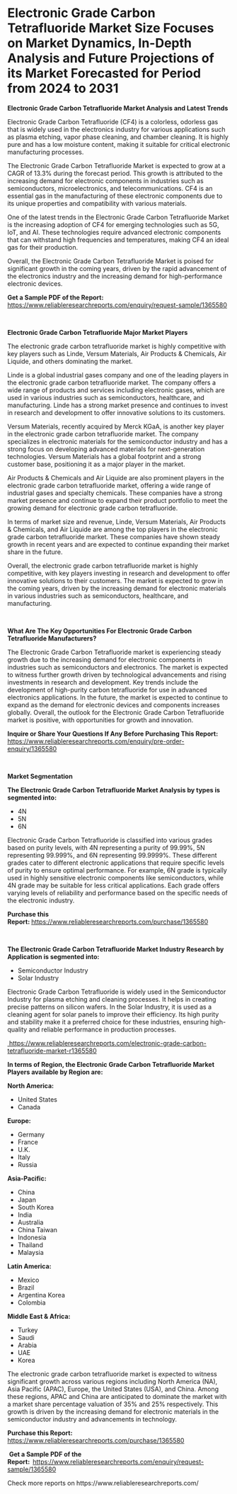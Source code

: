<p><h1>Electronic Grade Carbon Tetrafluoride Market Size Focuses on Market Dynamics, In-Depth Analysis and Future Projections of its Market Forecasted for Period from 2024 to 2031</h1></p><p><strong>Electronic Grade Carbon Tetrafluoride Market Analysis and Latest Trends</strong></p>
<p><p>Electronic Grade Carbon Tetrafluoride (CF4) is a colorless, odorless gas that is widely used in the electronics industry for various applications such as plasma etching, vapor phase cleaning, and chamber cleaning. It is highly pure and has a low moisture content, making it suitable for critical electronic manufacturing processes.</p><p>The Electronic Grade Carbon Tetrafluoride Market is expected to grow at a CAGR of 13.3% during the forecast period. This growth is attributed to the increasing demand for electronic components in industries such as semiconductors, microelectronics, and telecommunications. CF4 is an essential gas in the manufacturing of these electronic components due to its unique properties and compatibility with various materials.</p><p>One of the latest trends in the Electronic Grade Carbon Tetrafluoride Market is the increasing adoption of CF4 for emerging technologies such as 5G, IoT, and AI. These technologies require advanced electronic components that can withstand high frequencies and temperatures, making CF4 an ideal gas for their production.</p><p>Overall, the Electronic Grade Carbon Tetrafluoride Market is poised for significant growth in the coming years, driven by the rapid advancement of the electronics industry and the increasing demand for high-performance electronic devices.</p></p>
<p><strong>Get a Sample PDF of the Report:&nbsp;</strong> <a href="https://www.reliableresearchreports.com/enquiry/request-sample/1365580">https://www.reliableresearchreports.com/enquiry/request-sample/1365580</a></p>
<p>&nbsp;</p>
<p><strong>Electronic Grade Carbon Tetrafluoride Major Market Players</strong></p>
<p><p>The electronic grade carbon tetrafluoride market is highly competitive with key players such as Linde, Versum Materials, Air Products & Chemicals, Air Liquide, and others dominating the market. </p><p>Linde is a global industrial gases company and one of the leading players in the electronic grade carbon tetrafluoride market. The company offers a wide range of products and services including electronic gases, which are used in various industries such as semiconductors, healthcare, and manufacturing. Linde has a strong market presence and continues to invest in research and development to offer innovative solutions to its customers.</p><p>Versum Materials, recently acquired by Merck KGaA, is another key player in the electronic grade carbon tetrafluoride market. The company specializes in electronic materials for the semiconductor industry and has a strong focus on developing advanced materials for next-generation technologies. Versum Materials has a global footprint and a strong customer base, positioning it as a major player in the market.</p><p>Air Products & Chemicals and Air Liquide are also prominent players in the electronic grade carbon tetrafluoride market, offering a wide range of industrial gases and specialty chemicals. These companies have a strong market presence and continue to expand their product portfolio to meet the growing demand for electronic grade carbon tetrafluoride.</p><p>In terms of market size and revenue, Linde, Versum Materials, Air Products & Chemicals, and Air Liquide are among the top players in the electronic grade carbon tetrafluoride market. These companies have shown steady growth in recent years and are expected to continue expanding their market share in the future.</p><p>Overall, the electronic grade carbon tetrafluoride market is highly competitive, with key players investing in research and development to offer innovative solutions to their customers. The market is expected to grow in the coming years, driven by the increasing demand for electronic materials in various industries such as semiconductors, healthcare, and manufacturing.</p></p>
<p>&nbsp;</p>
<p><strong>What Are The Key Opportunities For Electronic Grade Carbon Tetrafluoride Manufacturers?</strong></p>
<p><p>The Electronic Grade Carbon Tetrafluoride market is experiencing steady growth due to the increasing demand for electronic components in industries such as semiconductors and electronics. The market is expected to witness further growth driven by technological advancements and rising investments in research and development. Key trends include the development of high-purity carbon tetrafluoride for use in advanced electronics applications. In the future, the market is expected to continue to expand as the demand for electronic devices and components increases globally. Overall, the outlook for the Electronic Grade Carbon Tetrafluoride market is positive, with opportunities for growth and innovation.</p></p>
<p><strong>Inquire or Share Your Questions If Any Before Purchasing This Report:</strong> <a href="https://www.reliableresearchreports.com/enquiry/pre-order-enquiry/1365580">https://www.reliableresearchreports.com/enquiry/pre-order-enquiry/1365580</a></p>
<p>&nbsp;</p>
<p><strong>Market Segmentation</strong></p>
<p><strong>The Electronic Grade Carbon Tetrafluoride Market Analysis by types is segmented into:</strong></p>
<p><ul><li>4N</li><li>5N</li><li>6N</li></ul></p>
<p><p>Electronic Grade Carbon Tetrafluoride is classified into various grades based on purity levels, with 4N representing a purity of 99.99%, 5N representing 99.999%, and 6N representing 99.9999%. These different grades cater to different electronic applications that require specific levels of purity to ensure optimal performance. For example, 6N grade is typically used in highly sensitive electronic components like semiconductors, while 4N grade may be suitable for less critical applications. Each grade offers varying levels of reliability and performance based on the specific needs of the electronic industry.</p></p>
<p><strong>Purchase this Report:&nbsp;</strong><a href="https://www.reliableresearchreports.com/purchase/1365580">https://www.reliableresearchreports.com/purchase/1365580</a></p>
<p>&nbsp;</p>
<p><strong>The Electronic Grade Carbon Tetrafluoride Market Industry Research by Application is segmented into:</strong></p>
<p><ul><li>Semiconductor Industry</li><li>Solar Industry</li></ul></p>
<p><p>Electronic Grade Carbon Tetrafluoride is widely used in the Semiconductor Industry for plasma etching and cleaning processes. It helps in creating precise patterns on silicon wafers. In the Solar Industry, it is used as a cleaning agent for solar panels to improve their efficiency. Its high purity and stability make it a preferred choice for these industries, ensuring high-quality and reliable performance in production processes.</p></p>
<p><a href="https://www.reliableresearchreports.com/electronic-grade-carbon-tetrafluoride-market-r1365580">&nbsp;https://www.reliableresearchreports.com/electronic-grade-carbon-tetrafluoride-market-r1365580</a></p>
<p><strong>In terms of Region, the Electronic Grade Carbon Tetrafluoride Market Players available by Region are:</strong></p>
<p>
    <p> <strong> North America: </strong>
        <ul>
            <li>United States</li>
            <li>Canada</li>
        </ul>
        </p> 
    <p> <strong> Europe: </strong>
        <ul>
            <li>Germany</li>
            <li>France</li>
            <li>U.K.</li>
            <li>Italy</li>
            <li>Russia</li>
        </ul>
        </p> 
    <p> <strong> Asia-Pacific: </strong>
        <ul>
            <li>China</li>
            <li>Japan</li>
            <li>South Korea</li>
            <li>India</li>
            <li>Australia</li>
            <li>China Taiwan</li>
            <li>Indonesia</li>
            <li>Thailand</li>
            <li>Malaysia</li>
        </ul>
        </p> 
    <p> <strong> Latin America: </strong>
        <ul>
            <li>Mexico</li>
            <li>Brazil</li>
            <li>Argentina Korea</li>
            <li>Colombia</li>
        </ul>
        </p> 
    <p> <strong> Middle East & Africa: </strong>
        <ul>
            <li>Turkey</li>
            <li>Saudi</li>
            <li>Arabia</li>
            <li>UAE</li>
            <li>Korea</li>
        </ul>
    </p>
    </p>
<p><p>The electronic grade carbon tetrafluoride market is expected to witness significant growth across various regions including North America (NA), Asia Pacific (APAC), Europe, the United States (USA), and China. Among these regions, APAC and China are anticipated to dominate the market with a market share percentage valuation of 35% and 25% respectively. This growth is driven by the increasing demand for electronic materials in the semiconductor industry and advancements in technology.</p></p>
<p><strong>Purchase this Report: </strong><a href="https://www.reliableresearchreports.com/purchase/1365580">https://www.reliableresearchreports.com/purchase/1365580</a></p>
<p>&nbsp;<strong>Get a Sample PDF of the Report:&nbsp;&nbsp;</strong><a href="https://www.reliableresearchreports.com/enquiry/request-sample/1365580">https://www.reliableresearchreports.com/enquiry/request-sample/1365580</a></p>
<p><strong></strong></p>
<p>Check more reports on https://www.reliableresearchreports.com/</p>